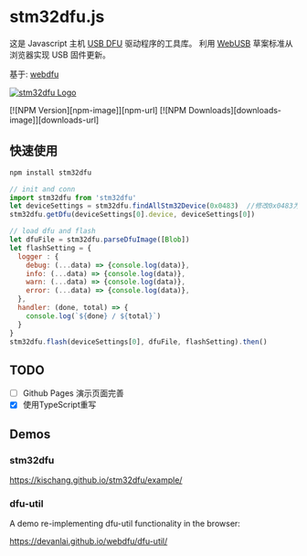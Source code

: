 # stm32dfu.js

这是 Javascript 主机 [USB DFU](http://wiki.openmoko.org/wiki/USB_DFU) 驱动程序的工具库。
利用 [WebUSB](https://wicg.github.io/webusb/) 草案标准从浏览器实现 USB 固件更新。

基于: [webdfu](https://github.com/devanlai/webdfu)

[![stm32dfu Logo](https://nodei.co/npm/stm32dfu.png)](https://www.npmjs.com/package/stm32dfu)

[![NPM Version][npm-image]][npm-url]
[![NPM Downloads][downloads-image]][downloads-url]

## 快速使用

```bash
npm install stm32dfu
```

```javascript
// init and conn
import stm32dfu from 'stm32dfu'
let deviceSettings = stm32dfu.findAllStm32Device(0x0483)  //修改0x0483为对应的vendorId
stm32dfu.getDfu(deviceSettings[0].device, deviceSettings[0])

// load dfu and flash
let dfuFile = stm32dfu.parseDfuImage([Blob])
let flashSetting = {
  logger : {
    debug: (...data) => {console.log(data)},
    info: (...data) => {console.log(data)},
    warn: (...data) => {console.log(data)},
    error: (...data) => {console.log(data)},
  },
  handler: (done, total) => {
    console.log(`${done} / ${total}`)
  }
}
stm32dfu.flash(deviceSettings[0], dfuFile, flashSetting).then()
```

## TODO

- [ ] Github Pages 演示页面完善
- [x] 使用TypeScript重写

## Demos
### stm32dfu
https://kischang.github.io/stm32dfu/example/

### dfu-util
A demo re-implementing dfu-util functionality in the browser:

https://devanlai.github.io/webdfu/dfu-util/

